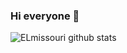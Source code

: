 ### Hi everyone 👋

![ELmissouri github stats](https://github-readme-stats.vercel.app/api?username=Zaouat&theme=dark&show_icons=true)



